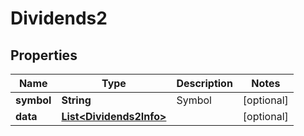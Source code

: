 # Dividends2

## Properties

 Name       | Type                                                | Description | Notes      
------------|-----------------------------------------------------|-------------|------------
 **symbol** | **String**                                          | Symbol      | [optional] 
 **data**   | [**List&lt;Dividends2Info&gt;**](Dividends2Info.md) |             | [optional] 



